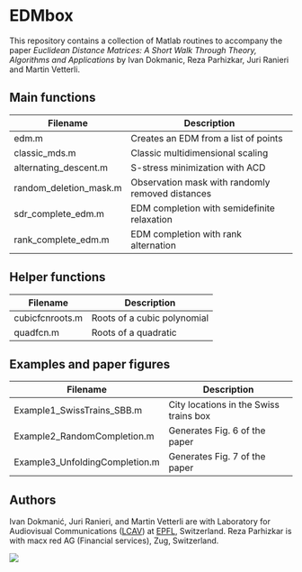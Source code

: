 # EDMbox

This repository contains a collection of Matlab routines to accompany the paper
_Euclidean Distance Matrices: A Short Walk Through Theory, Algorithms and Applications_ by Ivan
Dokmanic, Reza Parhizkar, Juri Ranieri and Martin Vetterli.

## Main functions

| Filename               | Description                                      |
| -----------------      | -------------------                              |
| edm.m                  | Creates an EDM from a list of points             |
| classic_mds.m          | Classic multidimensional scaling                 |
| alternating_descent.m  | S-stress minimization with ACD                   |
| random_deletion_mask.m | Observation mask with randomly removed distances |
| sdr_complete_edm.m     | EDM completion with semidefinite relaxation      |
| rank_complete_edm.m    | EDM completion with rank alternation             |

## Helper functions

| Filename          | Description                 |
| ----------------- | -------------------         |
| cubicfcnroots.m   | Roots of a cubic polynomial |
| quadfcn.m         | Roots of a quadratic        |

## Examples and paper figures

| Filename                       | Description                            |
| -----------------              | -------------------                    |
| Example1_SwissTrains_SBB.m     | City locations in the Swiss trains box |
| Example2_RandomCompletion.m    | Generates Fig. 6 of the paper          |
| Example3_UnfoldingCompletion.m | Generates Fig. 7 of the paper          |

## Authors

Ivan Dokmanić, Juri Ranieri, and Martin Vetterli are with Laboratory for
Audiovisual Communications ([LCAV](http://lcav.epfl.ch)) at [EPFL](http://www.epfl.ch), Switzerland. Reza Parhizkar is with macx red AG (Financial services), Zug, Switzerland.

<img src="http://lcav.epfl.ch/files/content/sites/lcav/files/images/Home/LCAV_anim_200.gif">
